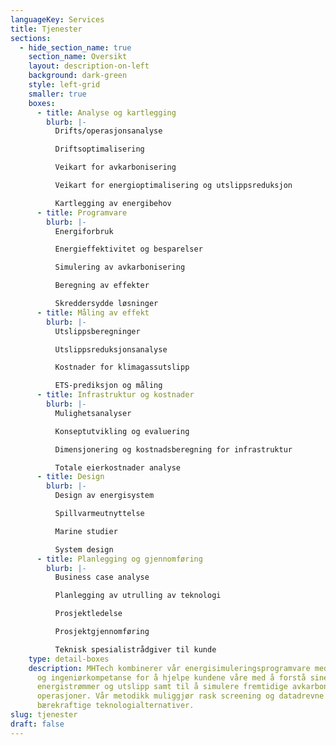 ```yaml
---
languageKey: Services
title: Tjenester
sections:
  - hide_section_name: true
    section_name: Oversikt
    layout: description-on-left
    background: dark-green
    style: left-grid
    smaller: true
    boxes:
      - title: Analyse og kartlegging
        blurb: |-
          Drifts/operasjonsanalyse

          Driftsoptimalisering

          Veikart for avkarbonisering

          Veikart for energioptimalisering og utslippsreduksjon

          Kartlegging av energibehov
      - title: Programvare
        blurb: |-
          Energiforbruk

          Energieffektivitet og besparelser

          Simulering av avkarbonisering

          Beregning av effekter

          Skreddersydde løsninger
      - title: Måling av effekt
        blurb: |-
          Utslippsberegninger

          Utslippsreduksjonsanalyse

          Kostnader for klimagassutslipp

          ETS-prediksjon og måling
      - title: Infrastruktur og kostnader
        blurb: |-
          Mulighetsanalyser

          Konseptutvikling og evaluering

          Dimensjonering og kostnadsberegning for infrastruktur

          Totale eierkostnader analyse
      - title: Design
        blurb: |-
          Design av energisystem

          Spillvarmeutnyttelse

          Marine studier

          System design
      - title: Planlegging og gjennomføring
        blurb: |-
          Business case analyse

          Planlegging av utrulling av teknologi

          Prosjektledelse

          Prosjektgjennomføring

          Teknisk spesialistrådgiver til kunde
    type: detail-boxes
    description: MHTech kombinerer vår energisimuleringsprogramvare med dataanalyse
      og ingeniørkompetanse for å hjelpe kundene våre med å forstå sine
      energistrømmer og utslipp samt til å simulere fremtidige avkarboniserte
      operasjoner. Vår metodikk muliggjør rask screening og datadrevne valg av
      bærekraftige teknologialternativer.
slug: tjenester
draft: false
---
```

